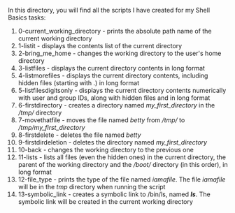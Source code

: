 In this directory, you will find all the scripts I have created for my Shell Basics tasks:

1. 0-current_working_directory - prints the absolute path name of the current working directory
2. 1-listit - displays the contents list of the current directory
3. 2-bring_me_home - changes the working directory to the user's home directory
4. 3-listfiles - displays the current directory contents in long format
5. 4-listmorefiles - displays the current directory contents, including hidden files (starting with .) in long format
6. 5-listfilesdigitsonly - displays the current directory contents numerically with user and group IDs, along with hidden files and in long format
7. 6-firstdirectory - creates a directory named *my_first_directory* in the */tmp/* directory
8. 7-movethatfile - moves the file named *betty* from */tmp/* to */tmp/my_first_directory*
9. 8-firstdelete - deletes the file named *betty*
10. 9-firstdirdeletion - deletes the directory named *my_first_directory*
11. 10-back - changes the working directory to the previous one
12. 11-lists - lists all files (even the hidden ones) in the current directory, the parent of the working directory and the */boot/* directory (in this order), in long format
13. 12-file_type - prints the type of the file named *iamafile*. The file *iamafile* will be in the *tmp* directory when running the script
14. 13-symbolic_link - creates a symbolic link to /bin/ls, named *__ls__*. The symbolic link will be created in the current working directory

